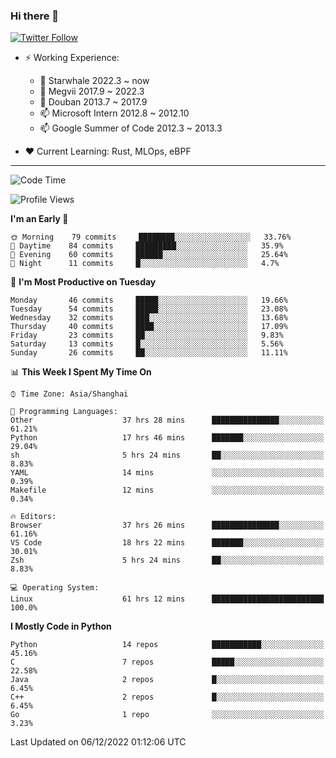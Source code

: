 ### Hi there 👋

[![Twitter Follow](https://img.shields.io/twitter/follow/tianweidut?style=social)](https://twitter.com/tianweidut)

- ⚡ Working Experience:
  - 🔭 Starwhale 2022.3 ~ now
  - 🌱 Megvii 2017.9 ~ 2022.3
  - 🌱 Douban 2013.7 ~ 2017.9
  - 📫 Microsoft Intern 2012.8 ~ 2012.10
  - 📫 Google Summer of Code 2012.3 ~ 2013.3

- ❤️ Current Learning: Rust, MLOps, eBPF

---
<!--START_SECTION:waka-->
![Code Time](http://img.shields.io/badge/Code%20Time-3%2C473%20hrs%2044%20mins-blue)

![Profile Views](http://img.shields.io/badge/Profile%20Views-0-blue)

**I'm an Early 🐤** 

```text
🌞 Morning    79 commits     ████████░░░░░░░░░░░░░░░░░   33.76% 
🌆 Daytime    84 commits     █████████░░░░░░░░░░░░░░░░   35.9% 
🌃 Evening    60 commits     ██████░░░░░░░░░░░░░░░░░░░   25.64% 
🌙 Night      11 commits     █░░░░░░░░░░░░░░░░░░░░░░░░   4.7%

```
📅 **I'm Most Productive on Tuesday** 

```text
Monday       46 commits     █████░░░░░░░░░░░░░░░░░░░░   19.66% 
Tuesday      54 commits     █████░░░░░░░░░░░░░░░░░░░░   23.08% 
Wednesday    32 commits     ███░░░░░░░░░░░░░░░░░░░░░░   13.68% 
Thursday     40 commits     ████░░░░░░░░░░░░░░░░░░░░░   17.09% 
Friday       23 commits     ██░░░░░░░░░░░░░░░░░░░░░░░   9.83% 
Saturday     13 commits     █░░░░░░░░░░░░░░░░░░░░░░░░   5.56% 
Sunday       26 commits     ██░░░░░░░░░░░░░░░░░░░░░░░   11.11%

```


📊 **This Week I Spent My Time On** 

```text
⌚︎ Time Zone: Asia/Shanghai

💬 Programming Languages: 
Other                    37 hrs 28 mins      ███████████████░░░░░░░░░░   61.21% 
Python                   17 hrs 46 mins      ███████░░░░░░░░░░░░░░░░░░   29.04% 
sh                       5 hrs 24 mins       ██░░░░░░░░░░░░░░░░░░░░░░░   8.83% 
YAML                     14 mins             ░░░░░░░░░░░░░░░░░░░░░░░░░   0.39% 
Makefile                 12 mins             ░░░░░░░░░░░░░░░░░░░░░░░░░   0.34%

🔥 Editors: 
Browser                  37 hrs 26 mins      ███████████████░░░░░░░░░░   61.16% 
VS Code                  18 hrs 22 mins      ███████░░░░░░░░░░░░░░░░░░   30.01% 
Zsh                      5 hrs 24 mins       ██░░░░░░░░░░░░░░░░░░░░░░░   8.83%

💻 Operating System: 
Linux                    61 hrs 12 mins      █████████████████████████   100.0%

```

**I Mostly Code in Python** 

```text
Python                   14 repos            ███████████░░░░░░░░░░░░░░   45.16% 
C                        7 repos             █████░░░░░░░░░░░░░░░░░░░░   22.58% 
Java                     2 repos             █░░░░░░░░░░░░░░░░░░░░░░░░   6.45% 
C++                      2 repos             █░░░░░░░░░░░░░░░░░░░░░░░░   6.45% 
Go                       1 repo              ░░░░░░░░░░░░░░░░░░░░░░░░░   3.23%

```



 Last Updated on 06/12/2022 01:12:06 UTC
<!--END_SECTION:waka-->